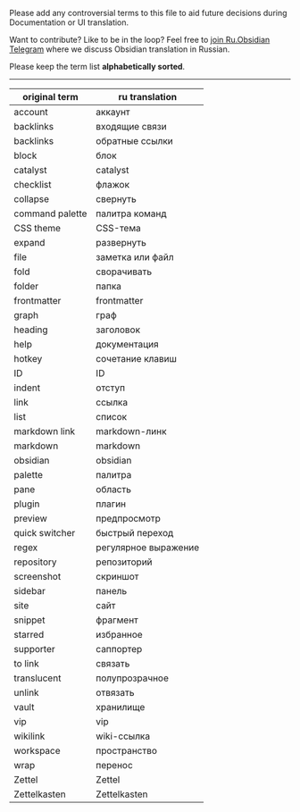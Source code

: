 Please add any controversial terms to this file to aid future decisions during Documentation or UI translation.


Want to contribute? Like to be in the loop? Feel free to  [join Ru.Obsidian Telegram](https://t.me/joinchat/FwbKzhpDF5ahXaFJWLfOOg) where we discuss Obsidian translation in Russian.


Please keep the term list **alphabetically sorted**.

---

|original term|ru translation|
|-|-|
account|аккаунт
backlinks|входящие связи
backlinks|обратные ссылки
block|блок
catalyst|catalyst
checklist|флажок
collapse|свернуть
command palette|палитра команд
CSS theme|CSS-тема
expand|развернуть
file|заметка или файл
fold|сворачивать
folder|папка
frontmatter|frontmatter
graph|граф
heading|заголовок
help|документация
hotkey|сочетание клавиш
ID|ID
indent|отступ
link|ссылка
list|список
markdown link|markdown-линк
markdown|markdown
obsidian|obsidian
palette|палитра
pane|область
plugin|плагин
preview|предпросмотр
quick switcher|быстрый переход
regex|регулярное выражение
repository|репозиторий
screenshot|скриншот
sidebar|панель
site|сайт
snippet | фрагмент
starred|избранное
supporter|саппортер
to link|связать
translucent|полупрозрачное
unlink|отвязать
vault|хранилище
vip|vip
wikilink|wiki-ссылка
workspace|пространство
wrap|перенос
Zettel|Zettel
Zettelkasten|Zettelkasten


